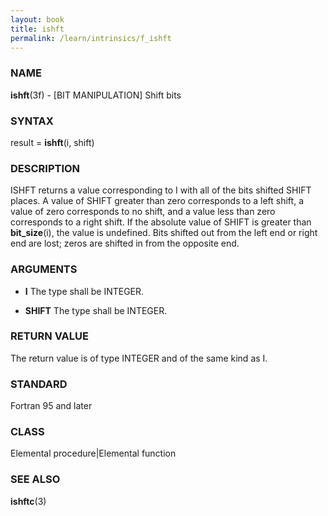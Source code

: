 ```yaml
---
layout: book
title: ishft
permalink: /learn/intrinsics/f_ishft
---
```

### NAME

**ishft**(3f) - \[BIT MANIPULATION\] Shift bits

### SYNTAX

result = **ishft**(i, shift)

### DESCRIPTION

ISHFT returns a value corresponding to I with all of the bits shifted
SHIFT places. A value of SHIFT greater than zero corresponds to a left
shift, a value of zero corresponds to no shift, and a value less than
zero corresponds to a right shift. If the absolute value of SHIFT is
greater than **bit\_size**(i), the value is undefined. Bits shifted out
from the left end or right end are lost; zeros are shifted in from the
opposite end.

### ARGUMENTS

  - **I**
    The type shall be INTEGER.

  - **SHIFT**
    The type shall be INTEGER.

### RETURN VALUE

The return value is of type INTEGER and of the same kind as I.

### STANDARD

Fortran 95 and later

### CLASS

Elemental procedure|Elemental function

### SEE ALSO

**ishftc**(3)
